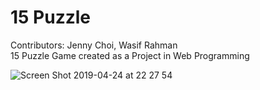 # 15 Puzzle  
Contributors: Jenny Choi, Wasif Rahman  
15 Puzzle Game created as a Project in Web Programming  

![Screen Shot 2019-04-24 at 22 27 54](https://user-images.githubusercontent.com/42256059/56705820-94670e00-66e0-11e9-9e89-a29fee3bcc0e.png)

